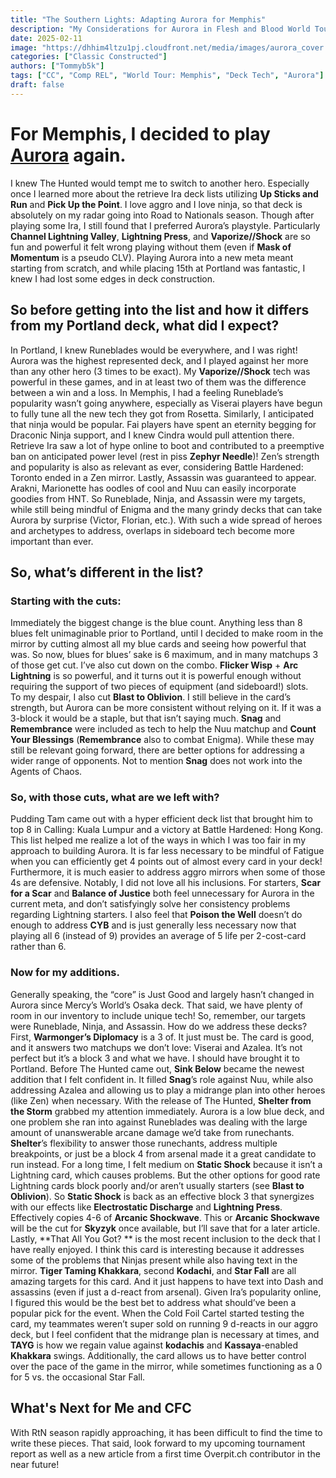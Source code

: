 ```yaml
---
title: "The Southern Lights: Adapting Aurora for Memphis"
description: "My Considerations for Aurora in Flesh and Blood World Tour: Memphis"
date: 2025-02-11
image: "https://dhhim4ltzu1pj.cloudfront.net/media/images/aurora_cover.width-2000.format-webp.webp"
categories: ["Classic Constructed"]
authors: ["Tommyb5k"]
tags: ["CC", "Comp REL", "World Tour: Memphis", "Deck Tech", "Aurora"]
draft: false
---
```


# For Memphis, I decided to play [Aurora](https://fabrary.net/decks/01JHXPED0TT5CFZVMRN1DC6MWS?versionid=01JK1K356PT94AVXWACM5CXPR0&matchupid=01JJBQ409FHB5HQNFFNDP45G6S) again. 
I knew The Hunted would tempt me to switch to another hero. Especially once I learned more about the retrieve Ira deck lists utilizing **Up Sticks and Run** and **Pick Up the Point**. I love aggro and I love ninja, so that deck is absolutely on my radar going into Road to Nationals season. Though after playing some Ira, I still found that I preferred Aurora’s playstyle. Particularly **Channel Lightning Valley**, **Lightning Press**, and **Vaporize//Shock** are so fun and powerful it felt wrong playing without them (even if **Mask of Momentum** is a pseudo CLV). 
Playing Aurora into a new meta meant starting from scratch, and while placing 15th at Portland was fantastic, I knew I had lost some edges in deck construction.

## So before getting into the list and how it differs from my Portland deck, what did I expect? 
In Portland, I knew Runeblades would be everywhere, and I was right! Aurora was the highest represented deck, and I played against her more than any other hero (3 times to be exact). My **Vaporize//Shock** tech was powerful in these games, and in at least two of them was the difference between a win and a loss. In Memphis, I had a feeling Runeblade’s popularity wasn’t going anywhere, especially as Viserai players have begun to fully tune all the new tech they got from Rosetta. 
Similarly, I anticipated that ninja would be popular. Fai players have spent an eternity begging for Draconic Ninja support, and I knew Cindra would pull attention there. Retrieve Ira saw a lot of hype online to boot and contributed to a preemptive ban on anticipated power level (rest in piss **Zephyr Needle**)! Zen’s strength and popularity is also as relevant as ever, considering Battle Hardened: Toronto ended in a Zen mirror.
Lastly, Assassin was guaranteed to appear. Arakni, Marionette has oodles of cool and Nuu can easily incorporate goodies from HNT.
So Runeblade, Ninja, and Assassin were my targets, while still being mindful of Enigma and the many grindy decks that can take Aurora by surprise (Victor, Florian, etc.). With such a wide spread of heroes and archetypes to address, overlaps in sideboard tech become more important than ever.

## So, what’s different in the list? 
### Starting with the cuts:
Immediately the biggest change is the blue count. Anything less than 8 blues felt unimaginable prior to Portland, until I decided to make room in the mirror by cutting almost all my blue cards and seeing how powerful that was. So now, blues for blues’ sake is 6 maximum, and in many matchups 3 of those get cut.
I’ve also cut down on the combo. **Flicker Wisp** + **Arc Lightning** is so powerful, and it turns out it is powerful enough without requiring the support of two pieces of equipment (and sideboard!) slots.  
To my despair, I also cut **Blast to Oblivion**. I still believe in the card’s strength, but Aurora can be more consistent without relying on it. If it was a 3-block it would be a staple, but that isn’t saying much.
**Snag** and **Remembrance** were included as tech to help the Nuu matchup and **Count Your Blessings** (**Remembrance** also to combat Enigma). While these may still be relevant going forward, there are better options for addressing a wider range of opponents. Not to mention **Snag** does not work into the Agents of Chaos. 

### So, with those cuts, what are we left with? 
Pudding Tam came out with a hyper efficient deck list that brought him to top 8 in Calling: Kuala Lumpur and a victory at Battle Hardened: Hong Kong. This list helped me realize a lot of the ways in which I was too fair in my approach to building Aurora. It is far less necessary to be mindful of Fatigue when you can efficiently get 4 points out of almost every card in your deck! Furthermore, it is much easier to address aggro mirrors when some of those 4s are defensive. 
Notably, I did not love all his inclusions. For starters, **Scar for a Scar** and **Balance of Justice** both feel unnecessary for Aurora in the current meta, and don’t satisfyingly solve her consistency problems regarding Lightning starters. I also feel that **Poison the Well** doesn’t do enough to address **CYB** and is just generally less necessary now that playing all 6 (instead of 9) provides an average of 5 life per 2-cost-card rather than 6. 
### Now for my additions. 
Generally speaking, the “core” is Just Good and largely hasn’t changed in Aurora since Mercy’s World’s Osaka deck. That said, we have plenty of room in our inventory to include unique tech! So, remember, our targets were Runeblade, Ninja, and Assassin. How do we address these decks?
First, **Warmonger’s Diplomacy** is a 3 of. It just must be. The card is good, and it answers two matchups we don’t love: Viserai and Azalea. It’s not perfect but it’s a block 3 and what we have. I should have brought it to Portland.
Before The Hunted came out, **Sink Below** became the newest addition that I felt confident in. It filled **Snag**’s role against Nuu, while also addressing Azalea and allowing us to play a midrange plan into other heroes (like Zen) when necessary. With the release of The Hunted, **Shelter from the Storm** grabbed my attention immediately. Aurora is a low blue deck, and one problem she ran into against Runeblades was dealing with the large amount of unanswerable arcane damage we’d take from runechants. **Shelter**’s flexibility to answer those runechants, address multiple breakpoints, or just be a block 4 from arsenal made it a great candidate to run instead. 
For a long time, I felt medium on **Static Shock** because it isn’t a Lightning card, which causes problems. But the other options for good rate Lightning cards block poorly and/or aren’t usually starters (see **Blast to Oblivion**). So **Static Shock** is back as an effective block 3 that synergizes with our effects like **Electrostatic Discharge** and **Lightning Press**. Effectively copies 4-6 of **Arcanic Shockwave**. This or **Arcanic Shockwave** will be the cut for **Skyzyk** once available, but I’ll save that for a later article. 
Lastly, **That All You Got? ** is the most recent inclusion to the deck that I have really enjoyed. I think this card is interesting because it addresses some of the problems that Ninjas present while also having text in the mirror. **Tiger Taming Khakkara**, second **Kodachi**, and **Star Fall** are all amazing targets for this card. And it just happens to have text into Dash and assassins (even if just a d-react from arsenal). Given Ira’s popularity online, I figured this would be the best bet to address what should’ve been a popular pick for the event. When the Cold Foil Cartel started testing the card, my teammates weren’t super sold on running 9 d-reacts in our aggro deck, but I feel confident that the midrange plan is necessary at times, and **TAYG** is how we regain value against **kodachis** and **Kassaya**-enabled **Khakkara** swings. Additionally, the card allows us to have better control over the pace of the game in the mirror, while sometimes functioning as a 0 for 5 vs. the occasional Star Fall.

## What's Next for Me and CFC
With RtN season rapidly approaching, it has been difficult to find the time to write these pieces. That said, look forward to my upcoming tournament report as well as a new article from a first time Overpit.ch contributor in the near future!
